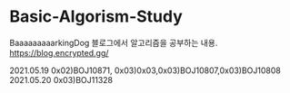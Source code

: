 # Basic-Algorism-Study
BaaaaaaaaarkingDog 블로그에서 알고리즘을 공부하는 내용.
https://blog.encrypted.gg/

2021.05.19 0x02)BOJ10871, 0x03)0x03,0x03)BOJ10807,0x03)BOJ10808
2021.05.20 0x03)BOJ11328
